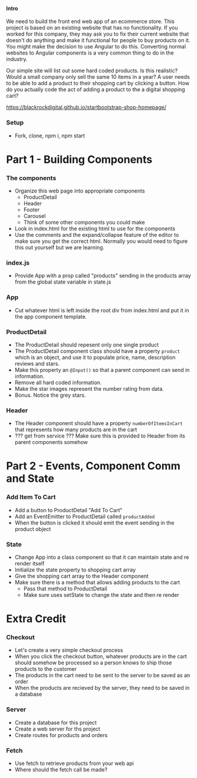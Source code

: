 #### Intro
We need to build the front end web app of an ecommerce store. This project is based on an existing website that has no functionality. If you worked for this company, they may ask you to fix their current website that doesn't do anything and make it functional for people to buy products on it. You might make the decision to use Angular to do this. Converting normal websites to Angular components is a very common thing to do in the industry.

Our simple site will list out some hard coded products. Is this realistic? Would a small company only sell the same 10 items in a year? A user needs to be able to add a product to their shopping cart by clicking a button. How do you actually code the act of adding a product to the a digital shopping cart? 


https://blackrockdigital.github.io/startbootstrap-shop-homepage/

### Setup
* Fork, clone, npm i, npm start

# Part 1 - Building Components
### The components
 * Organize this web page into appropriate components
   * ProductDetail
   * Header
   * Footer
   * Carousel
   * Think of some other components you could make
* Look in index.html for the existing html to use for the components
* Use the comments and the expand/collapse feature of the editor to make sure you get the correct html. Normally you would need to figure this out yourself but we are learning.


### index.js
* Provide App with a prop called "products" sending in the products array from the global state variable in state.js

### App 
* Cut whatever html is left inside the root div from index.html and put it in the app component template.


### ProductDetail
* The ProductDetail should repesent only one single product
* The ProductDetail component class should have a property `product` which is an object, and use it to populate price, name, description reviews and stars.
* Make this property an `@Input()` so that a parent component can send in information.
* Remove all hard coded information.
* Make the star images represent the number rating from data.
* Bonus. Notice the grey stars.

### Header
* The Header component should have a property `numberOfItemsInCart` that represents how many products are in the cart
* ??? get from service ??? Make sure this is provided to Header from its parent components somehow


# Part 2 - Events, Component Comm and State

### Add Item To Cart
* Add a button to ProductDetail "Add To Cart"
* Add an EventEmitter to ProductDetail called `productAdded`
* When the button is clicked it should emit the event sending in the product object



### State
* Change App into a class component so that it can maintain state and re render itself
* Initialize the state property to shopping cart array 
* Give the shopping cart array to the Header component
* Make sure there is a method that allows adding products to the cart
    * Pass that method to ProductDetail
    * Make sure uses setState to change the state and then re render
    

# Extra Credit
### Checkout
* Let's create a very simple checkout process
* When you click the checkout button, whatever products are in the cart should somehow be processed so a person knows to ship those products to the customer
* The products in the cart need to be sent to the server to be saved as an order
* When the products are recieved by the server, they need to be saved in a database 

### Server
* Create a database for this project
* Create a web server for ths project
* Create routes for products and orders

### Fetch
* Use fetch to retrieve products from your web api
* Where should the fetch call be made?
